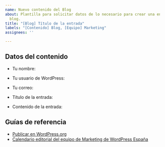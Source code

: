 ```yaml
---
name: Nuevo contenido del Blog
about: Plantilla para solicitar datos de lo necesario para crear una entrada en el
  blog.
title: "[Blog] Título de la entrada"
labels: "[Contenido] Blog, [Equipo] Marketing"
assignees: ''

---
```


<!--
¿Quieres colaborar en el blog de WordPress en Español? Junto con el Equipo de Marketing podrás escribir un artículo o dar ideas de próximos temas en el blog.

¿Te gustaría publicar un artículo en el blog?

Estás a punto de colaborar escribiendo un artículo para el blog de WordPress España. ¿Ya tienes asunto elegido?

Pero antes, consulta las recomendaciones que te hacemos. Recuerda que el Equipo de Marketing lo revisará antes de la publicación y se pondrá en contacto contigo por si hay dudas o cambios a realizar.

Recuerda que esto es un trabajo comunitario y voluntario, que el aportar tu artículo no implica plazos concretos y que tu aportación será valorada por el Equipo de Marketing para que se adapte a los requisitos y recomendaciones de escritura en el blog de WordPress España.

¡Muchas gracias por colaborar, entre todos hacemos WordPress!
-->

## Datos del contenido

- Tu nombre:
- Tu usuario de WordPress:
- Tu correo:

- Título de la entrada:
<!--
Si tienes ya el contenido de la entrada, puedes dejarlo aquí.
-->
- Contenido de la entrada:

## Guías de referencia

- [Publicar en WordPress.org](https://es.wordpress.org/team/handbook/marketing/publicar/)
- [Calendario editorial del equipo de Marketing de WordPress España](https://docs.google.com/spreadsheets/d/1WIjclFny8jHJxocKKb0G3w21Osuc2il7JRdj5NzdR8I/)
